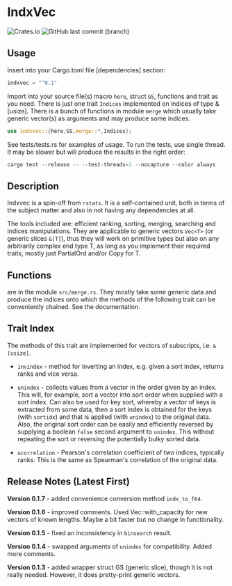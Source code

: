 # IndxVec

![Crates.io](https://img.shields.io/crates/v/indxvec?logo=rust) ![GitHub last commit (branch)](https://img.shields.io/github/last-commit/liborty/indxvec/HEAD?logo=github)  

## Usage

Insert into your Cargo.toml file [dependencies] section:

```rust
indxvec = "^0.1" 
```

Import into your source file(s) macro `here`, struct `GS`, functions and trait as you need. There is just one trait `Indices` implemented on indices of type &[usize]. There is a bunch of functions in module `merge` which usually take generic vector(s) as arguments and may produce some indices.

```rust
use indxvec::{here,GS,merge::*,Indices};
```

See tests/tests.rs for examples of usage. To run the tests, use single thread. It may be slower but will produce the results in the right order:

```rust
cargo test --release -- --test-threads=1 --nocapture --color always
```

## Description

Indxvec is a spin-off from `rstats`. It is a self-contained unit, both in terms of the subject matter and also in not having any dependencies at all.

The tools included are: efficient ranking, sorting, merging, searching and indices manipulations. They are  applicable to generic vectors `Vec<T>` (or generic slices `&[T]`), thus they will work on primitive types but also on any arbitrarily complex end type T, as long as you implement their required traits, mostly just PartialOrd and/or Copy for T.

## Functions

are in the module `src/merge.rs`. They mostly take some generic data and produce the indices onto which the methods of the following trait can be conveniently chained. See the documentation.

## Trait Index

The methods of this trait are implemented for vectors of subscripts, i.e. `&[usize]`.

* `invindex` - method for inverting an index, e.g. given a sort index, returns ranks and vice versa.

* `unindex` - collects values from a vector in the order given by an index. This will, for example, sort a vector into sort order when supplied with a sort index. Can also be used for key sort, whereby a vector of keys is extracted from some data, then a sort index is obtained for the keys (with `sortidx`) and that is applied (with `unindex`) to the original data. Also, the original sort order can be easily and efficiently reversed by supplying a boolean `false` second argument to `unindex`. This without repeating the sort or reversing the potentially bulky sorted data.

* `ucorrelation` - Pearson's correlation coefficient of two indices, typically ranks. This is the same as Spearman's correlation of the original data.

## Release Notes (Latest First)

**Version 0.1.7** - added convenience conversion method `indx_to_f64`.

**Version 0.1.6** - improved comments. Used Vec::with_capacity for new vectors of known lengths. Maybe a bit faster but no change in functionality.

**Version 0.1.5** - fixed an inconsistency in `binsearch` result.

**Version 0.1.4** - swapped arguments of `unindex` for compatibility. Added more comments.

**Version 0.1.3** - added wrapper struct GS (generic slice), though it is not really needed. However, it does pretty-print generic vectors.
